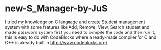 # new-S_Manager-by-JuS
I tried my knowledge on C language and create Student management system with some features like Add, Remove, View, Search student and made password system
first you need to compile the code and then run it, this is easy to do with CodeBlocks where a ready-made compiler for C and C++ is already built in
http://www.codeblocks.org/
